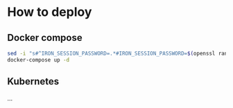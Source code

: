 # How to deploy

## Docker compose

```sh
sed -i "s#^IRON_SESSION_PASSWORD=.*#IRON_SESSION_PASSWORD=$(openssl rand -base64 32)#" frontend/.env.production
docker-compose up -d
```

## Kubernetes

...